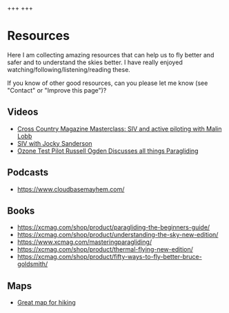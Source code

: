 +++
+++

# Resources

Here I am collecting amazing resources that can help us to fly better and safer
and to understand the skies better. I have really enjoyed
watching/following/listening/reading these.

If you know of other good resources, can you please let me know (see "Contact"
or "Improve this page")?


## Videos

- [Cross Country Magazine Masterclass: SIV and active piloting with Malin Lobb](https://youtu.be/fMihwZEe-Sg)
- [SIV with Jocky Sanderson](https://youtu.be/T2yqaePk08g)
- [Ozone Test Pilot Russell Ogden Discusses all things Paragliding](https://www.youtube.com/watch?v=_YVbdaLc1jk)


## Podcasts

- <https://www.cloudbasemayhem.com/>


## Books

- <https://xcmag.com/shop/product/paragliding-the-beginners-guide/>
- <https://xcmag.com/shop/product/understanding-the-sky-new-edition/>
- <https://www.xcmag.com/masteringparagliding/>
- <https://xcmag.com/shop/product/thermal-flying-new-edition/>
- <https://xcmag.com/shop/product/fifty-ways-to-fly-better-bruce-goldsmith/>


## Maps

- [Great map for hiking](https://norgeskart.no/)
